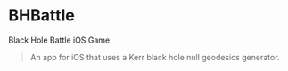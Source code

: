 BHBattle
========

Black Hole Battle iOS Game

> An app for iOS that uses a Kerr black hole null geodesics generator.
 
